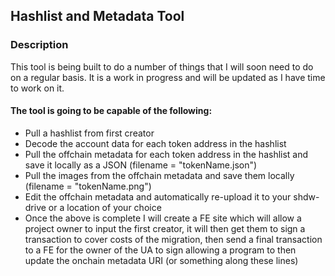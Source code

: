 ## Hashlist and Metadata Tool

### Description
This tool is being built to do a number of things that I will soon need to do on a regular basis.
It is a work in progress and will be updated as I have time to work on it.

#### The tool is going to be capable of the following:

* Pull a hashlist from first creator
* Decode the account data for each token address in the hashlist
* Pull the offchain metadata for each token address in the hashlist and save it locally as a JSON (filename = "tokenName.json")
* Pull the images from the offchain metadata and save them locally (filename = "tokenName.png")
* Edit the offchain metadata and automatically re-upload it to your shdw-drive or a location of your choice
* Once the above is complete I will create a FE site which will allow a project owner to input the first creator, it will then get them to sign a transaction to cover costs of the migration, then send a final transaction to a FE for the owner of the UA to sign allowing a program to then update the onchain metadata URI (or something along these lines)
